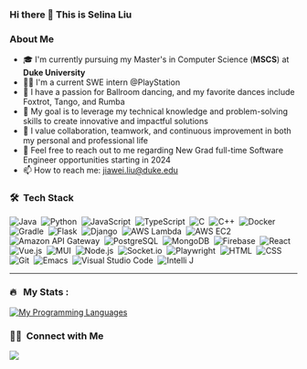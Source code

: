 ### Hi there 👋 This is Selina Liu


### About Me

- 🎓 I'm currently pursuing my Master's in Computer Science (**MSCS**) at **Duke University**
- 👩‍💻 I'm a current SWE intern @PlayStation
- 👯 I have a passion for Ballroom dancing, and my favorite dances include Foxtrot, Tango, and Rumba
- 🎯 My goal is to leverage my technical knowledge and problem-solving skills to create innovative and impactful solutions
- 🌟 I value collaboration, teamwork, and continuous improvement in both my personal and professional life
- 💬 Feel free to reach out to me regarding New Grad full-time Software Engineer opportunities starting in 2024
- 📫 How to reach me: jiawei.liu@duke.edu




### 🛠 &nbsp;Tech Stack

![Java](https://img.shields.io/badge/-Java-05122A?style=flat&logo=Java&logoColor=FFA518)&nbsp;
![Python](https://img.shields.io/badge/-Python-05122A?style=flat&logo=python)&nbsp;
![JavaScript](https://img.shields.io/badge/-JavaScript-05122A?style=flat&logo=javascript)&nbsp;
![TypeScript](https://img.shields.io/badge/-TypeScript-05122A?style=flat&logo=TypeScript)&nbsp;
![C](https://img.shields.io/badge/-C-05122A?style=flat&logo=C&logoColor=A8B9CC)&nbsp;
![C++](https://img.shields.io/badge/-C++-05122A?style=flat&logo=C%2B%2B&logoColor=00599C)&nbsp;
![Docker](https://img.shields.io/badge/-Docker-05122A?style=flat&logo=Docker)&nbsp;
![Gradle](https://img.shields.io/badge/-Gradle-05122A?style=flat&logo=Gradle)&nbsp;
![Flask](https://img.shields.io/badge/-Flask-05122A?style=flat&logo=flask)&nbsp;
![Django](https://img.shields.io/badge/-Django-05122A?style=flat&logo=django&logoColor=092E20)&nbsp;
![AWS Lambda](https://img.shields.io/badge/-AWSLambda-05122A?style=flat&logo=awslambda)&nbsp;
![AWS EC2](https://img.shields.io/badge/-AWSEC2-05122A?style=flat&logo=amazonec2)&nbsp;
![Amazon API Gateway](https://img.shields.io/badge/-AmazonAPIGateway-05122A?style=flat&logo=amazonapigateway)&nbsp;
![PostgreSQL](https://img.shields.io/badge/-PostgreSQL-05122A?style=flat&logo=postgresql)&nbsp;
![MongoDB](https://img.shields.io/badge/-MongoDB-05122A?style=flat&logo=mongodb)&nbsp;
![Firebase](https://img.shields.io/badge/-Firebase-05122A?style=flat&logo=firebase)&nbsp;
![React](https://img.shields.io/badge/-React-05122A?style=flat&logo=react)&nbsp;
![Vue.js](https://img.shields.io/badge/-Vue.js-05122A?style=flat&logo=vuedotjs)&nbsp;
![MUI](https://img.shields.io/badge/-MaterialUI-05122A?style=flat&logo=mui)&nbsp;
![Node.js](https://img.shields.io/badge/-Node.js-05122A?style=flat&logo=nodedotjs)&nbsp;
![Socket.io](https://img.shields.io/badge/-Socket.io-05122A?style=flat&logo=socketdotio)&nbsp;
![Playwright](https://img.shields.io/badge/-Playwright-05122A?style=flat&logo=playwright)&nbsp;
![HTML](https://img.shields.io/badge/-HTML-05122A?style=flat&logo=HTML5)&nbsp;
![CSS](https://img.shields.io/badge/-CSS-05122A?style=flat&logo=CSS3&logoColor=1572B6)&nbsp;
![Git](https://img.shields.io/badge/-Git-05122A?style=flat&logo=git)&nbsp;
![Emacs](https://img.shields.io/badge/-Emacs-05122A?style=flat&logo=emacs)&nbsp;
![Visual Studio Code](https://img.shields.io/badge/-Visual%20Studio%20Code-05122A?style=flat&logo=visual-studio-code&logoColor=007ACC)&nbsp;
![Intelli J](https://img.shields.io/badge/-IntelliJ-05122A?style=flat&logo=intellijidea)&nbsp;

----------------------------
### :fire: &nbsp; My Stats :
[![My Programming Languages](https://github-readme-stats-git-masterrstaa-rickstaa.vercel.app/api/top-langs/?username=selinaes&layout=compact&langs_count=10&theme=algolia&custom_title=My%20Programming%20Languages&count_private=true&exclude_repo=TimeInv,Neighborhood&hide=css,HTML&size_weight=0.5&count_weight=0.5)](https://github.com/selinaes/github-readme-stats)




### 🤝🏻 &nbsp;Connect with Me

<p align="left">
<a href="https://www.linkedin.com/in/liu-jiawei/"><img src="https://img.shields.io/badge/-Jiawei%20Liu%20(Selina)%20-0077B5?style=flat&logo=Linkedin&logoColor=white"/></a>
</p>
